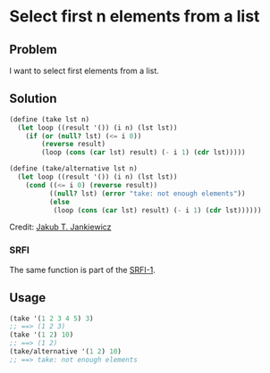 # Select first n elements from a list

## Problem

I want to select first elements from a list.

## Solution

```scheme
(define (take lst n)
  (let loop ((result '()) (i n) (lst lst))
    (if (or (null? lst) (<= i 0))
        (reverse result)
        (loop (cons (car lst) result) (- i 1) (cdr lst)))))

(define (take/alternative lst n)
  (let loop ((result '()) (i n) (lst lst))
    (cond ((<= i 0) (reverse result))
          ((null? lst) (error "take: not enough elements"))
          (else
           (loop (cons (car lst) result) (- i 1) (cdr lst))))))
```

Credit: [Jakub T. Jankiewicz](https://jcubic.pl/me)

### SRFI
The same function is part of the [SRFI-1](https://srfi.schemers.org/srfi-1/srfi-1.html#take).

## Usage
```scheme
(take '(1 2 3 4 5) 3)
;; ==> (1 2 3)
(take '(1 2) 10)
;; ==> (1 2)
(take/alternative '(1 2) 10)
;; ==> take: not enough elements
```
